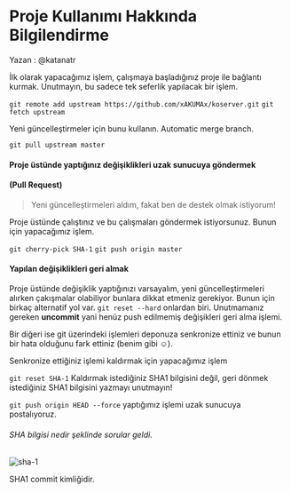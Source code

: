 Proje Kullanımı Hakkında Bilgilendirme
========
Yazan : @katanatr

İlk olarak yapacağımız işlem, çalışmaya başladığınız proje ile bağlantı kurmak. Unutmayın, bu sadece tek seferlik yapılacak bir işlem. 

`git remote add upstream https://github.com/xAKUMAx/koserver.git`
`git fetch upstream`

Yeni güncelleştirmeler için bunu kullanın. Automatic merge branch.

`git pull upstream master`

#### Proje üstünde yaptığınız değişiklikleri uzak sunucuya göndermek
#### (Pull Request)

> Yeni güncelleştirmeleri aldım, fakat ben de destek olmak istiyorum!

Proje üstünde çalıştınız ve bu çalışmaları göndermek istiyorsunuz. Bunun için yapacağımız işlem.

`git cherry-pick SHA-1`
`git push origin master`

#### Yapılan değişiklikleri geri almak

Proje üstünde değişiklik yaptığınızı varsayalım, yeni güncelleştirmeleri alırken çakışmalar olabiliyor bunlara dikkat etmeniz gerekiyor. Bunun için birkaç alternatif yol var. `git reset --hard` onlardan biri. Unutmamanız gereken **uncommit**  yani henüz push edilmemiş değişikleri geri alma işlemi.

Bir diğeri ise git üzerindeki işlemleri deponuza senkronize ettiniz ve bunun bir hata olduğunu fark ettiniz (benim gibi :relaxed:).

Senkronize ettiğiniz işlemi kaldırmak için yapacağımız işlem

`git reset SHA-1`  Kaldırmak istediğiniz SHA1 bilgisini değil, geri dönmek istediğiniz SHA1 bilgisini yazmayı unutmayın!

`git push origin HEAD --force` yaptığımız işlemi uzak sunucuya postalıyoruz.

###### SHA bilgisi nedir şeklinde sorular geldi.

![sha-1](https://f.cloud.github.com/assets/5224883/981000/e06022f8-073a-11e3-9792-2b5cdd645cc9.png)

SHA1 commit kimliğidir.

